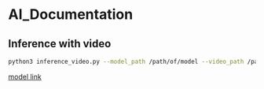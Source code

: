 # AI_Documentation

## Inference with video

```bash
python3 inference_video.py --model_path /path/of/model --video_path /path/of/video --save_path /path/of/output
```

[model link](https://83516952-my.sharepoint.com/:f:/g/personal/eddie_hsiao_insign-medical_com/Es6vuCoRBm1JjB6N_1KnWlQBMdVJqO6CRO26uYTTUIKk3Q?e=mj1jrW)
